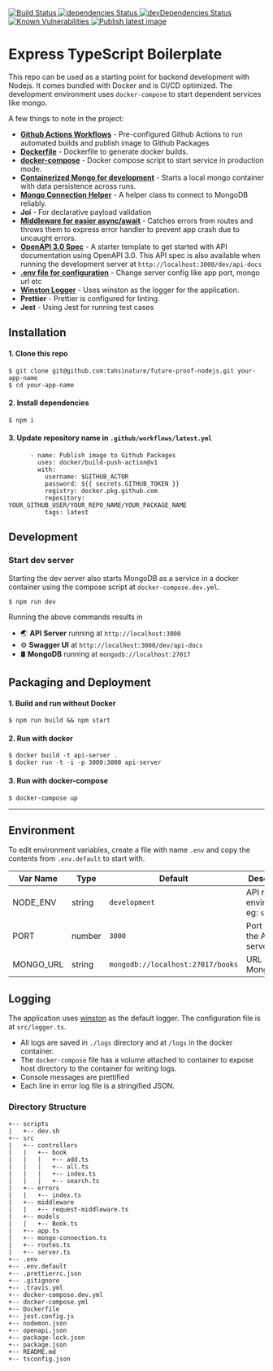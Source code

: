 <a href="https://travis-ci.org/tahsinature/future-proof-nodejs">
  <img src="https://travis-ci.org/tahsinature/future-proof-nodejs.svg?branch=master" alt="Build Status" />
</a>
<a href="https://david-dm.org/tahsinature/future-proof-nodejs">
  <img src="https://david-dm.org/tahsinature/future-proof-nodejs/status.svg" alt="dependencies Status" />
</a>
<a href="https://david-dm.org/tahsinature/future-proof-nodejs?type=dev">
  <img src="https://david-dm.org/tahsinature/future-proof-nodejs/dev-status.svg" alt="devDependencies Status" />
</a>
<a href="https://snyk.io//test/github/tahsinature/future-proof-nodejs?targetFile=package.json">
  <img src="https://snyk.io//test/github/tahsinature/future-proof-nodejs/badge.svg?targetFile=package.json" alt="Known Vulnerabilities" data-canonical-src="https://snyk.io//test/github/tahsinature/future-proof-nodejs?targetFile=package.json" style="max-width:100%;">
</a>
<a href="#">
  <img src="https://github.com/tahsinature/future-proof-nodejs/workflows/Publish%20latest%20image/badge.svg" alt="Publish latest image" />
</a>

# Express TypeScript Boilerplate

This repo can be used as a starting point for backend development with Nodejs. It comes bundled with Docker and is CI/CD optimized. The development environment uses `docker-compose` to start dependent services like mongo.

A few things to note in the project:

- **[Github Actions Workflows](https://github.com/tahsinature/future-proof-nodejs/tree/master/.github/workflows)** - Pre-configured Github Actions to run automated builds and publish image to Github Packages
- **[Dockerfile](https://github.com/tahsinature/future-proof-nodejs/blob/master/Dockerfile)** - Dockerfile to generate docker builds.
- **[docker-compose](https://github.com/tahsinature/future-proof-nodejs/blob/master/docker-compose.yml)** - Docker compose script to start service in production mode.
- **[Containerized Mongo for development](#development)** - Starts a local mongo container with data persistence across runs.
- **[Mongo Connection Helper](https://github.com/tahsinature/future-proof-nodejs/blob/master/src/mongo-connection.ts)** - A helper class to connect to MongoDB reliably.
- **Joi** - For declarative payload validation
- **[Middleware for easier async/await](https://github.com/tahsinature/future-proof-nodejs/blob/master/src/middleware/request-middleware.ts)** - Catches errors from routes and throws them to express error handler to prevent app crash due to uncaught errors.
- **[OpenAPI 3.0 Spec](https://github.com/tahsinature/future-proof-nodejs/blob/master/openapi.json)** - A starter template to get started with API documentation using OpenAPI 3.0. This API spec is also available when running the development server at `http://localhost:3000/dev/api-docs`
- **[.env file for configuration](#environment)** - Change server config like app port, mongo url etc
- **[Winston Logger](#logging)** - Uses winston as the logger for the application.
- **Prettier** - Prettier is configured for linting.
- **Jest** - Using Jest for running test cases

## Installation

#### 1. Clone this repo

```
$ git clone git@github.com:tahsinature/future-proof-nodejs.git your-app-name
$ cd your-app-name
```

#### 2. Install dependencies

```
$ npm i
```

#### 3. Update repository name in `.github/workflows/latest.yml`

```
      - name: Publish image to Github Packages
        uses: docker/build-push-action@v1
        with:
          username: $GITHUB_ACTOR
          password: ${{ secrets.GITHUB_TOKEN }}
          registry: docker.pkg.github.com
          repository: YOUR_GITHUB_USER/YOUR_REPO_NAME/YOUR_PACKAGE_NAME
          tags: latest
```

## Development

### Start dev server

Starting the dev server also starts MongoDB as a service in a docker container using the compose script at `docker-compose.dev.yml`.

```
$ npm run dev
```

Running the above commands results in

- 🌏 **API Server** running at `http://localhost:3000`
- ⚙️ **Swagger UI** at `http://localhost:3000/dev/api-docs`
- 🛢️ **MongoDB** running at `mongodb://localhost:27017`

## Packaging and Deployment

#### 1. Build and run without Docker

```
$ npm run build && npm start
```

#### 2. Run with docker

```
$ docker build -t api-server .
$ docker run -t -i -p 3000:3000 api-server
```

#### 3. Run with docker-compose

```
$ docker-compose up
```

---

## Environment

To edit environment variables, create a file with name `.env` and copy the contents from `.env.default` to start with.

| Var Name  | Type   | Default                           | Description                            |
| --------- | ------ | --------------------------------- | -------------------------------------- |
| NODE_ENV  | string | `development`                     | API runtime environment. eg: `staging` |
| PORT      | number | `3000`                            | Port to run the API server on          |
| MONGO_URL | string | `mongodb://localhost:27017/books` | URL for MongoDB                        |

## Logging

The application uses [winston](https://github.com/winstonjs/winston) as the default logger. The configuration file is at `src/logger.ts`.

- All logs are saved in `./logs` directory and at `/logs` in the docker container.
- The `docker-compose` file has a volume attached to container to expose host directory to the container for writing logs.
- Console messages are prettified
- Each line in error log file is a stringified JSON.

### Directory Structure

```
+-- scripts
|   +-- dev.sh
+-- src
|   +-- controllers
|   |   +-- book
|   |   |   +-- add.ts
|   |   |   +-- all.ts
|   |   |   +-- index.ts
|   |   |   +-- search.ts
|   +-- errors
|   |   +-- index.ts
|   +-- middleware
|   |   +-- request-middleware.ts
|   +-- models
|   |   +-- Book.ts
|   +-- app.ts
|   +-- mongo-connection.ts
|   +-- routes.ts
|   +-- server.ts
+-- .env
+-- .env.default
+-- .prettierrc.json
+-- .gitignore
+-- .travis.yml
+-- docker-compose.dev.yml
+-- docker-compose.yml
+-- Dockerfile
+-- jest.config.js
+-- nodemon.json
+-- openapi.json
+-- package-lock.json
+-- package.json
+-- README.md
+-- tsconfig.json
```
